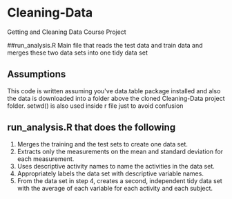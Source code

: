 # Cleaning-Data
Getting and Cleaning Data Course Project

##run_analysis.R 
Main file that reads the test data and train data and merges these two data sets into one tidy data set

## Assumptions
This code is written assuming you've data.table package installed and also the data is downloaded into a folder above the cloned Cleaning-Data project folder. setwd() is also used inside r file just to avoid confusion


## run_analysis.R that does the following
1) Merges the training and the test sets to create one data set. </br>
2) Extracts only the measurements on the mean and standard deviation for each measurement. </br>
3) Uses descriptive activity names to name the activities in the data set. </br>
4) Appropriately labels the data set with descriptive variable names. </br>
5) From the data set in step 4, creates a second, independent tidy data set with the average of each variable for each activity and each subject. </br>

